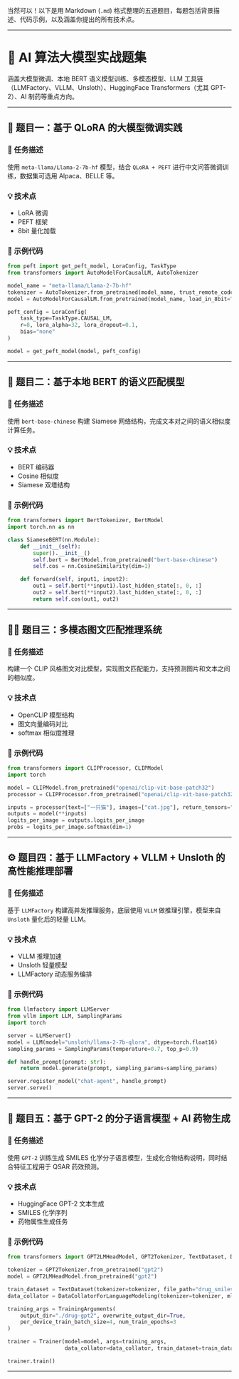 当然可以！以下是用 Markdown (`.md`) 格式整理的五道题目，每题包括背景描述、代码示例，以及涵盖你提出的所有技术点。

---

# 🔬 AI 算法大模型实战题集

涵盖大模型微调、本地 BERT 语义模型训练、多模态模型、LLM 工具链（LLMFactory、VLLM、Unsloth）、HuggingFace Transformers（尤其 GPT-2）、AI 制药等重点方向。

---

## 🧠 题目一：基于 QLoRA 的大模型微调实践

### 📌 任务描述  
使用 `meta-llama/Llama-2-7b-hf` 模型，结合 `QLoRA + PEFT` 进行中文问答微调训练，数据集可选用 Alpaca、BELLE 等。

### 💡 技术点
- LoRA 微调
- PEFT 框架
- 8bit 量化加载

### 🧪 示例代码
```python
from peft import get_peft_model, LoraConfig, TaskType
from transformers import AutoModelForCausalLM, AutoTokenizer

model_name = "meta-llama/Llama-2-7b-hf"
tokenizer = AutoTokenizer.from_pretrained(model_name, trust_remote_code=True)
model = AutoModelForCausalLM.from_pretrained(model_name, load_in_8bit=True, device_map="auto")

peft_config = LoraConfig(
    task_type=TaskType.CAUSAL_LM,
    r=8, lora_alpha=32, lora_dropout=0.1,
    bias="none"
)

model = get_peft_model(model, peft_config)
```

---

## 🧬 题目二：基于本地 BERT 的语义匹配模型

### 📌 任务描述  
使用 `bert-base-chinese` 构建 Siamese 网络结构，完成文本对之间的语义相似度计算任务。

### 💡 技术点
- BERT 编码器
- Cosine 相似度
- Siamese 双塔结构

### 🧪 示例代码
```python
from transformers import BertTokenizer, BertModel
import torch.nn as nn

class SiameseBERT(nn.Module):
    def __init__(self):
        super().__init__()
        self.bert = BertModel.from_pretrained("bert-base-chinese")
        self.cos = nn.CosineSimilarity(dim=1)

    def forward(self, input1, input2):
        out1 = self.bert(**input1).last_hidden_state[:, 0, :]
        out2 = self.bert(**input2).last_hidden_state[:, 0, :]
        return self.cos(out1, out2)
```

---

## 🧑‍🎨 题目三：多模态图文匹配推理系统

### 📌 任务描述  
构建一个 CLIP 风格图文对比模型，实现图文匹配能力，支持预测图片和文本之间的相似度。

### 💡 技术点
- OpenCLIP 模型结构
- 图文向量编码对比
- softmax 相似度推理

### 🧪 示例代码
```python
from transformers import CLIPProcessor, CLIPModel
import torch

model = CLIPModel.from_pretrained("openai/clip-vit-base-patch32")
processor = CLIPProcessor.from_pretrained("openai/clip-vit-base-patch32")

inputs = processor(text=["一只猫"], images=["cat.jpg"], return_tensors="pt", padding=True)
outputs = model(**inputs)
logits_per_image = outputs.logits_per_image
probs = logits_per_image.softmax(dim=1)
```

---

## ⚙️ 题目四：基于 LLMFactory + VLLM + Unsloth 的高性能推理部署

### 📌 任务描述  
基于 `LLMFactory` 构建高并发推理服务，底层使用 `VLLM` 做推理引擎，模型来自 `Unsloth` 量化后的轻量 LLM。

### 💡 技术点
- VLLM 推理加速
- Unsloth 轻量模型
- LLMFactory 动态服务编排

### 🧪 示例代码
```python
from llmfactory import LLMServer
from vllm import LLM, SamplingParams
import torch

server = LLMServer()
model = LLM(model="unsloth/llama-2-7b-qlora", dtype=torch.float16)
sampling_params = SamplingParams(temperature=0.7, top_p=0.9)

def handle_prompt(prompt: str):
    return model.generate(prompt, sampling_params=sampling_params)

server.register_model("chat-agent", handle_prompt)
server.serve()
```

---

## 💊 题目五：基于 GPT-2 的分子语言模型 + AI 药物生成

### 📌 任务描述  
使用 `GPT-2` 训练生成 SMILES 化学分子语言模型，生成化合物结构说明，同时结合特征工程用于 QSAR 药效预测。

### 💡 技术点
- HuggingFace GPT-2 文本生成
- SMILES 化学序列
- 药物属性生成任务

### 🧪 示例代码
```python
from transformers import GPT2LMHeadModel, GPT2Tokenizer, TextDataset, DataCollatorForLanguageModeling, Trainer, TrainingArguments

tokenizer = GPT2Tokenizer.from_pretrained("gpt2")
model = GPT2LMHeadModel.from_pretrained("gpt2")

train_dataset = TextDataset(tokenizer=tokenizer, file_path="drug_smiles.txt", block_size=128)
data_collator = DataCollatorForLanguageModeling(tokenizer=tokenizer, mlm=False)

training_args = TrainingArguments(
    output_dir="./drug-gpt2", overwrite_output_dir=True,
    per_device_train_batch_size=4, num_train_epochs=3
)

trainer = Trainer(model=model, args=training_args,
                  data_collator=data_collator, train_dataset=train_dataset)

trainer.train()
```

---